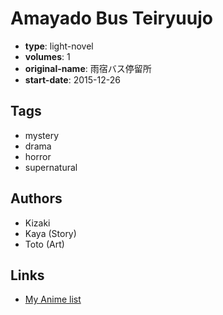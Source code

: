 # Amayado Bus Teiryuujo

-   **type**: light-novel
-   **volumes**: 1
-   **original-name**: 雨宿バス停留所
-   **start-date**: 2015-12-26

## Tags

-   mystery
-   drama
-   horror
-   supernatural

## Authors

-   Kizaki
-   Kaya (Story)
-   Toto (Art)

## Links

-   [My Anime list](https://myanimelist.net/manga/95224/Amayado_Bus_Teiryuujo)
